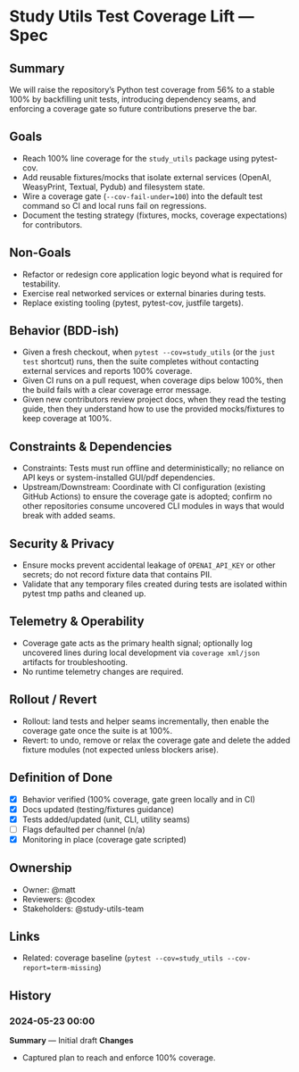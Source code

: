 # Study Utils Test Coverage Lift — Spec

## Summary
We will raise the repository’s Python test coverage from 56% to a stable 100% by backfilling unit tests, introducing dependency seams, and enforcing a coverage gate so future contributions preserve the bar.

## Goals
- Reach 100% line coverage for the `study_utils` package using pytest-cov.
- Add reusable fixtures/mocks that isolate external services (OpenAI, WeasyPrint, Textual, Pydub) and filesystem state.
- Wire a coverage gate (`--cov-fail-under=100`) into the default test command so CI and local runs fail on regressions.
- Document the testing strategy (fixtures, mocks, coverage expectations) for contributors.

## Non-Goals
- Refactor or redesign core application logic beyond what is required for testability.
- Exercise real networked services or external binaries during tests.
- Replace existing tooling (pytest, pytest-cov, justfile targets).

## Behavior (BDD-ish)
- Given a fresh checkout, when `pytest --cov=study_utils` (or the `just test` shortcut) runs, then the suite completes without contacting external services and reports 100% coverage.
- Given CI runs on a pull request, when coverage dips below 100%, then the build fails with a clear coverage error message.
- Given new contributors review project docs, when they read the testing guide, then they understand how to use the provided mocks/fixtures to keep coverage at 100%.

## Constraints & Dependencies
- Constraints: Tests must run offline and deterministically; no reliance on API keys or system-installed GUI/pdf dependencies.
- Upstream/Downstream: Coordinate with CI configuration (existing GitHub Actions) to ensure the coverage gate is adopted; confirm no other repositories consume uncovered CLI modules in ways that would break with added seams.

## Security & Privacy
- Ensure mocks prevent accidental leakage of `OPENAI_API_KEY` or other secrets; do not record fixture data that contains PII.
- Validate that any temporary files created during tests are isolated within pytest tmp paths and cleaned up.

## Telemetry & Operability
- Coverage gate acts as the primary health signal; optionally log uncovered lines during local development via `coverage xml/json` artifacts for troubleshooting.
- No runtime telemetry changes are required.

## Rollout / Revert
- Rollout: land tests and helper seams incrementally, then enable the coverage gate once the suite is at 100%.
- Revert: to undo, remove or relax the coverage gate and delete the added fixture modules (not expected unless blockers arise).

## Definition of Done
- [x] Behavior verified (100% coverage, gate green locally and in CI)
- [x] Docs updated (testing/fixtures guidance)
- [x] Tests added/updated (unit, CLI, utility seams)
- [ ] Flags defaulted per channel (n/a)
- [x] Monitoring in place (coverage gate scripted)

## Ownership
- Owner: @matt
- Reviewers: @codex
- Stakeholders: @study-utils-team

## Links
- Related: coverage baseline (`pytest --cov=study_utils --cov-report=term-missing`)

## History
### 2024-05-23 00:00
**Summary** — Initial draft
**Changes**
- Captured plan to reach and enforce 100% coverage.
